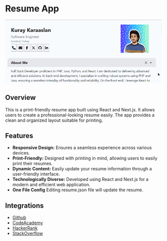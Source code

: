 # Resume App

![](static/screenshot.gif)

## Overview

This is a print-friendly resume app built using React and Next.js. It allows users to create a professional-looking resume easily. The app provides a clean and organized layout suitable for printing.

## Features

- **Responsive Design:** Ensures a seamless experience across various devices.
- **Print-Friendly:** Designed with printing in mind, allowing users to easily print their resumes.
- **Dynamic Content:** Easily update your resume information through a user-friendly interface.
- **Technologically Diverse:** Developed using React and Next.js for a modern and efficient web application.
- **One File Config** Editing resume.json file will update the resume.

## Integrations 

- [Github](https://github.com/)
- [CodeAcademy](https://www.codecademy.com/)
- [HackerRank](https://www.hackerrank.com/)
- [StackOverflow](https://stackoverflow.com/)
